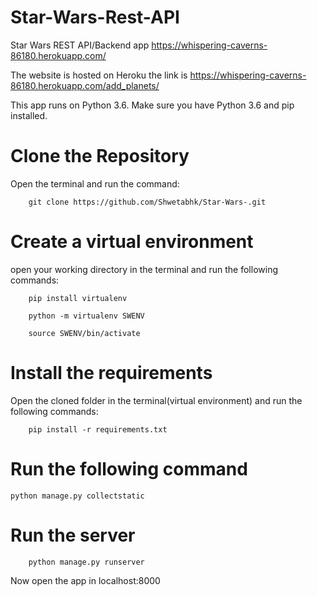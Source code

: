# Star-Wars-Rest-API

Star Wars REST API/Backend app https://whispering-caverns-86180.herokuapp.com/    

The website is hosted on Heroku
the link is
    https://whispering-caverns-86180.herokuapp.com/add_planets/


This app runs on Python 3.6. Make sure you have Python 3.6 and pip installed.


# Clone the Repository

Open the terminal and run the command:

		git clone https://github.com/Shwetabhk/Star-Wars-.git

# Create a virtual environment

open your working directory in the terminal and run the following commands:

		pip install virtualenv

		python -m virtualenv SWENV

		source SWENV/bin/activate


# Install the requirements

Open the cloned folder in the terminal(virtual environment) and run the following commands:

		pip install -r requirements.txt


# Run the following command

	python manage.py collectstatic


# Run the server

		python manage.py runserver
    
Now open the app in localhost:8000
